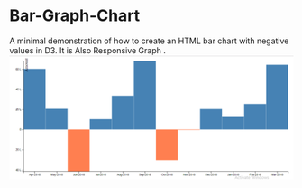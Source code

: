 # Bar-Graph-Chart
A minimal demonstration of how to create an HTML bar chart with negative values in D3. It is Also Responsive Graph .
<img src="https://github.com/mustafakunwa/Bar-Graph-Chart/blob/master/BarGraph.PNG"/>
